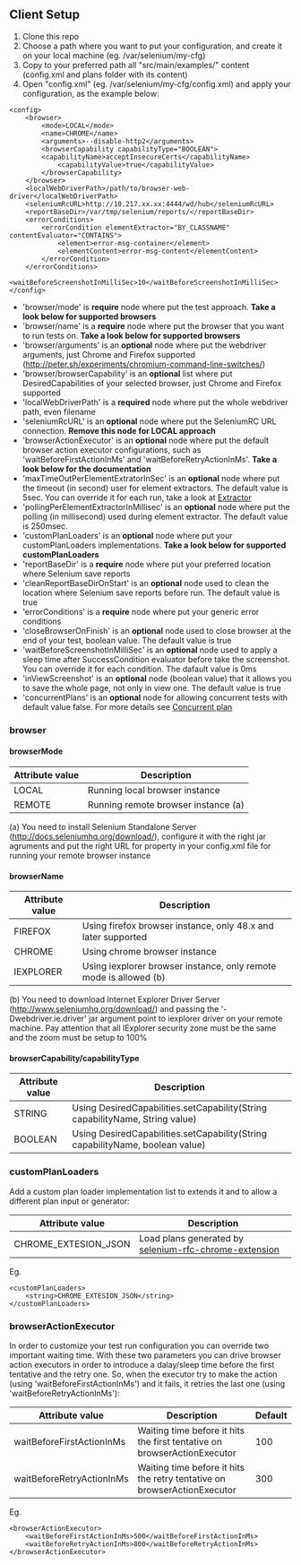 ## Client Setup
<ol>
	<li>Clone this repo</li>
	<li>Choose a path where you want to put your configuration, and create it on your local machine (eg. /var/selenium/my-cfg)</li>
	<li>Copy to your preferred path all "src/main/examples/" content (config.xml and plans folder with its content)</li>
	<li>
		Open "config.xml" (eg. /var/selenium/my-cfg/config.xml) and apply your configuration, as the example below:
	</li>
</ol>

	<config>
		<browser>
			<mode>LOCAL</mode>
			<name>CHROME</name>
			<arguments>--disable-http2</arguments>
			<browserCapability capabilityType="BOOLEAN">
			<capabilityName>acceptInsecureCerts</capabilityName>
				<capabilityValue>true</capabilityValue>
			</browserCapability>
		</browser>
		<localWebDriverPath>/path/to/browser-web-driver</localWebDriverPath>
		<seleniumRcURL>http://10.217.xx.xx:4444/wd/hub</seleniumRcURL>
		<reportBaseDir>/var/tmp/selenium/reports/</reportBaseDir>
		<errorConditions>
			<errorCondition elementExtractor="BY_CLASSNAME" contentEvaluator="CONTAINS">
				<element>error-msg-container</element>
				<elementContent>error-msg-content</elementContent>
			</errorCondition>
		</errorConditions>
		<waitBeforeScreenshotInMilliSec>10</waitBeforeScreenshotInMilliSec>
	</config>

* 'browser/mode' is **require** node where put the test approach. **Take a look below for supported browsers**
* 'browser/name' is a **require** node where put the browser that you want to run tests on. **Take a look below for supported browsers**
* 'browser/arguments' is an **optional** node where put the webdriver arguments, just Chrome and Firefox supported (http://peter.sh/experiments/chromium-command-line-switches/)
* 'browser/browserCapability' is an **optional** list where put DesiredCapabilities of your selected browser, just Chrome and Firefox supported
* 'localWebDriverPath' is a **required** node where put the whole webdriver path, even filename
* 'seleniumRcURL' is an **optional** node where put the SeleniumRC URL connection. **Remove this node for LOCAL approach**
* 'browserActionExecutor' is an **optional** node where put the default browser action executor configurations, such as 'waitBeforeFirstActionInMs' and 'waitBeforeRetryActionInMs'. **Take a look below for the documentation**
* 'maxTimeOutPerElementExtratorInSec' is an **optional** node where put the timeout (in second) user for element extractors. The default value is 5sec. You can override it for each run, take a look at [Extractor](extractor.md)
* 'pollingPerElementExtractorInMillisec' is an **optional** node where put the polling (in millisecond) used during element extractor. The default value is 250msec.
* 'customPlanLoaders' is an **optional** node where put your customPlanLoaders implementations. **Take a look below for supported customPlanLoaders**
* 'reportBaseDir' is a **require** node where put your preferred location where Selenium save reports
* 'cleanReportBaseDirOnStart' is an **optional** node used to clean the location where Selenium save reports before run. The default value is true
* 'errorConditions' is a **require** node where put your generic error conditions
* 'closeBrowserOnFinish' is an **optional** node used to close browser at the end of your test, boolean value. The default value is true
* 'waitBeforeScreenshotInMilliSec' is an **optional** node used to apply a sleep time after SuccessCondition evaluator before take the screenshot. You can override it for each condition. The dafault value is 0ms
* 'inViewScreenshot' is an **optional** node (boolean value) that it allows you to save the whole page, not only in view one. The default value is true
* 'concurrentPlans' is an **optional** node for allowing concurrent tests with default value false. For more details see [Concurrent plan](docs/concurrent-plan.md)

### browser
#### browserMode

| Attribute value        		| Description										|
| ----------------------------- | ------------------------------------------------- |
| LOCAL							| Running local browser instance					|
| REMOTE						| Running remote browser instance (a)				|

(a) You need to install Selenium Standalone Server (http://docs.seleniumhq.org/download/), configure it with the right jar agruments
and put the right URL for property <seleniumRcURL> in your config.xml file for running your remote browser instance

#### browserName

| Attribute value        		| Description															|
| ----------------------------- | --------------------------------------------------------------------- |
| FIREFOX						| Using firefox browser instance, only 48.x and later supported			|
| CHROME						| Using chrome browser instance											|
| IEXPLORER						| Using iexplorer browser instance, only remote mode is allowed (b)		|

(b) You need to download Internet Explorer Driver Server (http://www.seleniumhq.org/download/) and passing the '-Dwebdriver.ie.driver' jar argument point to iexplorer driver on your remote machine.
Pay attention that all IExplorer security zone must be the same and the zoom must be setup to 100%

#### browserCapability/capabilityType

| Attribute value        		| Description																		|
| ----------------------------- | --------------------------------------------------------------------------------- |
| STRING						| Using DesiredCapabilities.setCapability(String capabilityName, String value)		|
| BOOLEAN						| Using DesiredCapabilities.setCapability(String capabilityName, boolean value)		|

### customPlanLoaders
Add a custom plan loader implementation list to extends it and to allow a different plan input or generator:

| Attribute value        		| Description																												|
| ----------------------------- | ------------------------------------------------------------------------------------------------------------------------- |
| CHROME_EXTESION_JSON			| Load plans generated by [selenium-rfc-chrome-extension](https://github.com/bitmarte/selenium-rfc-chrome-extension)		|

Eg.

	<customPlanLoaders>
		<string>CHROME_EXTESION_JSON</string>
	</customPlanLoaders>
	
### browserActionExecutor
In order to customize your test run configuration you can override two important waiting time.
With these two parameters you can drive browser action executors in order to introduce a dalay/sleep time before the first tentative and the retry one.
So, when the executor try to make the action (using 'waitBeforeFirstActionInMs') and it fails, it retries the last one (using 'waitBeforeRetryActionInMs'):

| Attribute value        		| Description																| Default	|
| ----------------------------- | ------------------------------------------------------------------------- |-----------|
| waitBeforeFirstActionInMs		| Waiting time before it hits the first tentative on browserActionExecutor	| 100		|
| waitBeforeRetryActionInMs		| Waiting time before it hits the retry tentative on browserActionExecutor	| 300		|


Eg.

	<browserActionExecutor>
		<waitBeforeFirstActionInMs>500</waitBeforeFirstActionInMs>
		<waitBeforeRetryActionInMs>800</waitBeforeRetryActionInMs>
	</browserActionExecutor>
